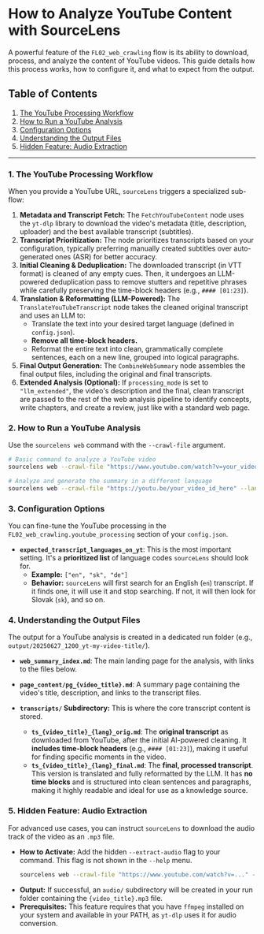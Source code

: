 # How to Analyze YouTube Content with SourceLens

A powerful feature of the `FL02_web_crawling` flow is its ability to download, process, and analyze the content of YouTube videos. This guide details how this process works, how to configure it, and what to expect from the output.

## Table of Contents
1.  [The YouTube Processing Workflow](#1-the-youtube-processing-workflow)
2.  [How to Run a YouTube Analysis](#2-how-to-run-a-youtube-analysis)
3.  [Configuration Options](#3-configuration-options)
4.  [Understanding the Output Files](#4-understanding-the-output-files)
5.  [Hidden Feature: Audio Extraction](#5-hidden-feature-audio-extraction)

---

### 1. The YouTube Processing Workflow

When you provide a YouTube URL, `sourceLens` triggers a specialized sub-flow:

1.  **Metadata and Transcript Fetch:** The `FetchYouTubeContent` node uses the `yt-dlp` library to download the video's metadata (title, description, uploader) and the best available transcript (subtitles).
2.  **Transcript Prioritization:** The node prioritizes transcripts based on your configuration, typically preferring manually created subtitles over auto-generated ones (ASR) for better accuracy.
3.  **Initial Cleaning & Deduplication:** The downloaded transcript (in VTT format) is cleaned of any empty cues. Then, it undergoes an LLM-powered deduplication pass to remove stutters and repetitive phrases while carefully preserving the time-block headers (e.g., `#### [01:23]`).
4.  **Translation & Reformatting (LLM-Powered):** The `TranslateYouTubeTranscript` node takes the cleaned original transcript and uses an LLM to:
    *   Translate the text into your desired target language (defined in `config.json`).
    *   **Remove all time-block headers.**
    *   Reformat the entire text into clean, grammatically complete sentences, each on a new line, grouped into logical paragraphs.
5.  **Final Output Generation:** The `CombineWebSummary` node assembles the final output files, including the original and final transcripts.
6.  **Extended Analysis (Optional):** If `processing_mode` is set to `"llm_extended"`, the video's description and the final, clean transcript are passed to the rest of the web analysis pipeline to identify concepts, write chapters, and create a review, just like with a standard web page.

### 2. How to Run a YouTube Analysis

Use the `sourcelens web` command with the `--crawl-file` argument.

```bash
# Basic command to analyze a YouTube video
sourcelens web --crawl-file "https://www.youtube.com/watch?v=your_video_id_here"

# Analyze and generate the summary in a different language
sourcelens web --crawl-file "https://youtu.be/your_video_id_here" --language "slovak"
```

### 3. Configuration Options

You can fine-tune the YouTube processing in the `FL02_web_crawling.youtube_processing` section of your `config.json`.

*   **`expected_transcript_languages_on_yt`**: This is the most important setting. It's a **prioritized list** of language codes `sourceLens` should look for.
    *   **Example:** `["en", "sk", "de"]`
    *   **Behavior:** `sourceLens` will first search for an English (`en`) transcript. If it finds one, it will use it and stop searching. If not, it will then look for Slovak (`sk`), and so on.

### 4. Understanding the Output Files

The output for a YouTube analysis is created in a dedicated run folder (e.g., `output/20250627_1200_yt-my-video-title/`).

*   **`web_summary_index.md`**: The main landing page for the analysis, with links to the files below.
*   **`page_content/pg_{video_title}.md`**: A summary page containing the video's title, description, and links to the transcript files.

*   **`transcripts/` Subdirectory:** This is where the core transcript content is stored.
    *   **`ts_{video_title}_{lang}_orig.md`**: The **original transcript** as downloaded from YouTube, after the initial AI-powered cleaning. It **includes time-block headers** (e.g., `#### [01:23]`), making it useful for finding specific moments in the video.
    *   **`ts_{video_title}_{lang}_final.md`**: The **final, processed transcript**. This version is translated and fully reformatted by the LLM. It has **no time blocks** and is structured into clean sentences and paragraphs, making it highly readable and ideal for use as a knowledge source.

### 5. Hidden Feature: Audio Extraction

For advanced use cases, you can instruct `sourceLens` to download the audio track of the video as an `.mp3` file.

*   **How to Activate:** Add the hidden `--extract-audio` flag to your command. This flag is not shown in the `--help` menu.
    ```bash
    sourcelens web --crawl-file "https://www.youtube.com/watch?v=..." --extract-audio
    ```
*   **Output:** If successful, an `audio/` subdirectory will be created in your run folder containing the `{video_title}.mp3` file.
*   **Prerequisites:** This feature requires that you have `ffmpeg` installed on your system and available in your PATH, as `yt-dlp` uses it for audio conversion.

